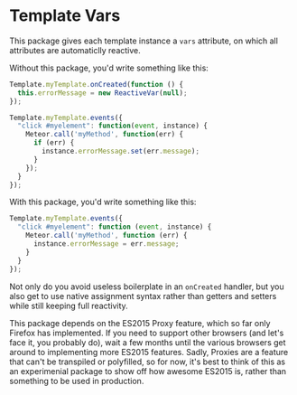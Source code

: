 # Template Vars

This package gives each template instance a `vars` attribute, on which all attributes are automaticlly reactive.

Without this package, you'd write something like this:

````javascript
Template.myTemplate.onCreated(function () {
  this.errorMessage = new ReactiveVar(null);
});

Template.myTemplate.events({
  "click #myelement": function(event, instance) {
    Meteor.call('myMethod', function(err) {
      if (err) {
        instance.errorMessage.set(err.message);
      }
    });
  }
});
````

With this package, you'd write something like this:
````javascript
Template.myTemplate.events({
  "click #myelement": function (event, instance) {
    Meteor.call('myMethod', function (err) {
      instance.errorMessage = err.message;
    }
  }
});
````

Not only do you avoid useless boilerplate in an `onCreated` handler, but you also get to use native assignment syntax rather than getters and setters while still keeping full reactivity.

This package depends on the ES2015 Proxy feature, which so far only Firefox has implemented. If you need to support other browsers (and let's face it, you probably do), wait a few months until the various browsers get around to implementing more ES2015 features. Sadly, Proxies are a feature that can't be transpiled or polyfilled, so for now, it's best to think of this as an experimenial package to show off how awesome ES2015 is, rather than something to be used in production.
